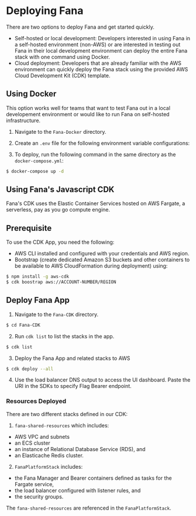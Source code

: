 # Deploying Fana
There are two options to deploy Fana and get started quickly. 
- Self-hosted or local development: Developers interested in using Fana in a self-hosted environment (non-AWS) or are interested in testing out Fana in their local development environment can deploy the entire Fana stack with one command using Docker. 
- Cloud deployment: Developers that are already familiar with the AWS environment can quickly deploy the Fana stack using the provided AWS Cloud Development Kit (CDK) template.

## Using Docker
This option works well for teams that want to test Fana out in a local developement environment or would like to run Fana on self-hosted infrastructure.  

1. Navigate to the `Fana-Docker` directory.
2. Create an `.env` file for the following environment variable configurations:

3. To deploy, run the following command in the same directory as the `docker-compose.yml`: 
```bash
$ docker-compose up -d
```

## Using Fana's Javascript CDK
Fana's CDK uses the Elastic Container Services hosted on AWS Fargate, a serverless, pay as you go compute engine. 
## Prerequisite
To use the CDK App, you need the following:
- AWS CLI installed and configured with your credentials and AWS region.
- Bootstrap (create dedicated Amazon S3 buckets and other containers to be available to AWS CloudFormation during deployment) using:
```bash
$ npm install -g aws-cdk
$ cdk boostrap aws://ACCOUNT-NUMBER/REGION
```

## Deploy Fana App
1. Navigate to the `Fana-CDK` directory.
```bash
$ cd Fana-CDK
```
2. Run `cdk list` to list the stacks in the app.
```bash
$ cdk list
```
3. Deploy the Fana App and related stacks to AWS
```bash
$ cdk deploy --all
```
4. Use the load balancer DNS output to access the UI dashboard. Paste the URI in the SDKs to specify Flag Bearer endpoint.

### Resources Deployed
There are two different stacks defined in our CDK: 

1. `fana-shared-resources` which includes:
  - AWS VPC and subnets
  - an ECS cluster
  - an instance of Relational Database Service (RDS), and
  - an Elasticache Redis cluster.

2. `FanaPlatformStack` includes:
  - the Fana Manager and Bearer containers defined as tasks for the Fargate service,
  - the load balancer configured with listener rules, and
  - the security groups. 

The `fana-shared-resources` are referenced in the `FanaPlatformStack`.
